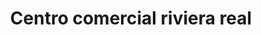 ---
title: "Centro comercial riviera real"
url: /barcelona/centro-comercial-riviera-real/
shop: centro comercial
---